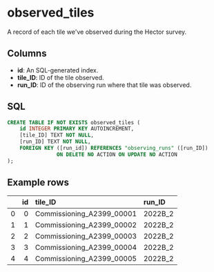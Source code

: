 # observed_tiles

A record of each tile we've observed during the Hector survey.

## Columns

- __id__: An SQL-generated index.
- __tile_ID__: ID of the tile observed.
- __run_ID__: ID of the observing run where that tile was observed.

## SQL 

```SQL
CREATE TABLE IF NOT EXISTS observed_tiles (
    id INTEGER PRIMARY KEY AUTOINCREMENT,
    [tile_ID] TEXT NOT NULL,
    [run_ID] TEXT NOT NULL,
    FOREIGN KEY ([run_id]) REFERENCES "observing_runs" ([run_ID])
                ON DELETE NO ACTION ON UPDATE NO ACTION
);
```

## Example rows

|    |   id | tile_ID                   | run_ID   |
|---:|-----:|:--------------------------|:---------|
|  0 |    0 | Commissioning_A2399_00001 | 2022B_2  |
|  1 |    1 | Commissioning_A2399_00002 | 2022B_2  |
|  2 |    2 | Commissioning_A2399_00003 | 2022B_2  |
|  3 |    3 | Commissioning_A2399_00004 | 2022B_2  |
|  4 |    4 | Commissioning_A2399_00005 | 2022B_2  |